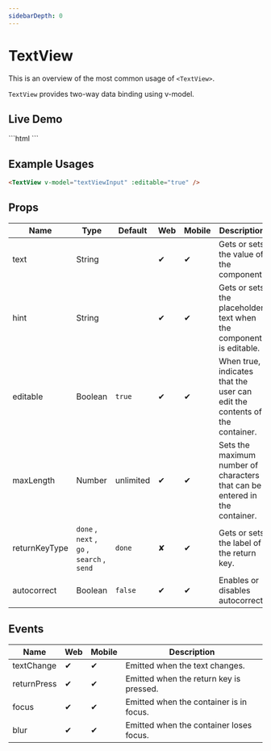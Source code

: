 ```yaml
---
sidebarDepth: 0
---
```


# TextView

This is an overview of the most common usage of `<TextView>`.

`TextView` provides two-way data binding using v-model.

## Live Demo

<DocExampleBox codeBox="https://codesandbox.io/s/w61lryop88?module=%2Fsrc%2FApp.vue">
```html
<TextView text="Multi\nLine\nText" />
```
<TextViewDoc />
</DocExampleBox>

## Example Usages

```html
<TextView v-model="textViewInput" :editable="true" />
```

## Props

| Name          | Type                                       | Default   | Web | Mobile | Description                                                                 |
| ------------- | ------------------------------------------ | --------- | --- | ------ | --------------------------------------------------------------------------- |
| text          | String                                     |           | ✔   | ✔      | Gets or sets the value of the component.                                    |
| hint          | String                                     |           | ✔   | ✔      | Gets or sets the placeholder text when the component is editable.           |
| editable      | Boolean                                    | `true`    | ✔   | ✔      | When true, indicates that the user can edit the contents of the container.  |
| maxLength     | Number                                     | unlimited | ✔   | ✔      | Sets the maximum number of characters that can be entered in the container. |
| returnKeyType | `done` , `next` , `go` , `search` , `send` | `done`    | ✘   | ✔      | Gets or sets the label of the return key.                                   |
| autocorrect   | Boolean                                    | `false`   | ✔   | ✔      | Enables or disables autocorrect.                                            |

## Events

| Name        | Web | Mobile | Description                             |
| ----------- | --- | ------ | --------------------------------------- |
| textChange  | ✔   | ✔      | Emitted when the text changes.          |
| returnPress | ✔   | ✔      | Emitted when the return key is pressed. |
| focus       | ✔   | ✔      | Emitted when the container is in focus. |
| blur        | ✔   | ✔      | Emitted when the container loses focus. |
